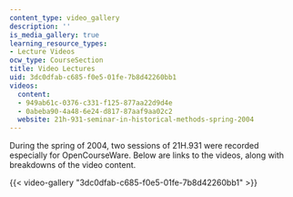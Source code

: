 ```yaml
---
content_type: video_gallery
description: ''
is_media_gallery: true
learning_resource_types:
- Lecture Videos
ocw_type: CourseSection
title: Video Lectures
uid: 3dc0dfab-c685-f0e5-01fe-7b8d42260bb1
videos:
  content:
  - 949ab61c-0376-c331-f125-877aa22d9d4e
  - 0abeba90-4a48-6e24-d817-87aaf9aa02c2
  website: 21h-931-seminar-in-historical-methods-spring-2004
---
```


During the spring of 2004, two sessions of 21H.931 were recorded especially for OpenCourseWare. Below are links to the videos, along with breakdowns of the video content.

{{< video-gallery "3dc0dfab-c685-f0e5-01fe-7b8d42260bb1" >}}


